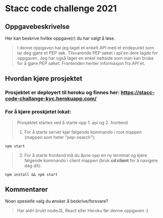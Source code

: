 # Stacc code challenge 2021

## Oppgavebeskrivelse

Her kan beskrive hvilke oppgave(r) du har valgt å løse.

> I denne oppgaven har jeg laget et enkelt API med et endepunkt som lar deg gjøre et PEP søk. Tilsvarende PEP søket i api'en dere lagde for oppgaven.
> Jeg har også laget en enkel nettside som man kan bruke for å gjøre PEP søket. Frontenden henter informasjon fra API'et.

## Hvordan kjøre prosjektet

### Prosjektet er deployert til heroku og finnes her: https://stacc-code-challange-kyc.herokuapp.com/

### For å kjøre proskjetet lokat:

> Prosjektet startes ved å starte opp 1. api og 2. frontend <br>
> 1. For å starte server kjør følgende kommando i root mappen (mappen som heter "pep-search"):
```
npm start
```
> 2. For å starte frontend må du åpne opp en ny terminal og kjøre følgende kommando i client mappen (bruk **cd client** for å navigere deg dit):
```
npm install && npm start
```

## Kommentarer

Noen spesielle valg du ønsker å beskrive/forsvare?

> Har aldri brukt nodeJS, React eller Heroku før denne oppgaven :)
